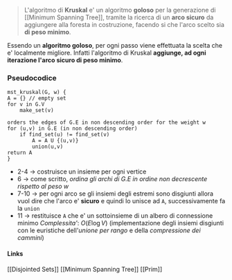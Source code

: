 >L'algoritmo di **Kruskal** e' un algoritmo **goloso** per la generazione di [[Minimum Spanning Tree]], tramite la ricerca di un **arco sicuro** da aggiungere alla foresta in costruzione, facendo si che l'arco scelto sia **di peso minimo**. 

Essendo un **algoritmo goloso**, per ogni passo viene effettuata la scelta che e' localmente migliore.
Infatti l'algoritmo di Kruskal **aggiunge, ad ogni iterazione l'arco sicuro di peso minimo**.
### Pseudocodice
```
mst_kruskal(G, w) {
A = {} // empty set
for v in G.V
	make_set(v)

orders the edges of G.E in non descending order for the weight w
for (u,v) in G.E (in non descending order)
	if find_set(u) != find_set(v)
		A = A U {(u,v)}
		union(u,v)
return A
}
```
- 2-4 -> costruisce un insieme per ogni vertice
- 6 -> come scritto, *ordina gli archi di G.E in ordine non decrescente rispetto al peso w*
- 7-10 -> per ogni arco se gli insiemi degli estremi sono disgiunti allora vuol dire che l'arco e' **sicuro** e quindi lo unisce ad `A`, successivamente fa la `union`
- 11 -> restituisce `A` che e' un sottoinsieme di un albero di connessione minimo
*Complessita'*: $O \left( E \log V \right)$ (implementazione degli insiemi disgiunti con le euristiche dell'*unione per rango* e della *compressione dei cammini*)

#### Links
[[Disjointed Sets]]
[[Minimum Spanning Tree]]
[[Prim]]


